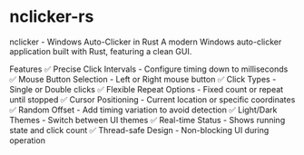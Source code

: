 # nclicker-rs

nclicker - Windows Auto-Clicker in Rust
A modern Windows auto-clicker application built with Rust, featuring a clean GUI.

Features
✅ Precise Click Intervals - Configure timing down to milliseconds
✅ Mouse Button Selection - Left or Right mouse button
✅ Click Types - Single or Double clicks
✅ Flexible Repeat Options - Fixed count or repeat until stopped
✅ Cursor Positioning - Current location or specific coordinates
✅ Random Offset - Add timing variation to avoid detection
✅ Light/Dark Themes - Switch between UI themes
✅ Real-time Status - Shows running state and click count
✅ Thread-safe Design - Non-blocking UI during operation
